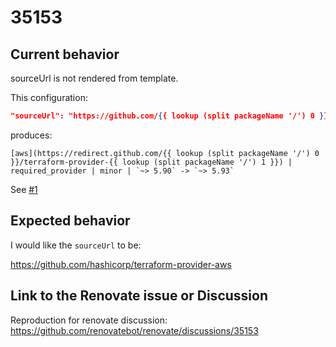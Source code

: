 # 35153

## Current behavior

sourceUrl is not rendered from template.

This configuration:

```json
"sourceUrl": "https://github.com/{{ lookup (split packageName '/') 0 }}/terraform-provider-{{ lookup (split packageName '/') 1 }}"
```

produces:

```
[aws](https://redirect.github.com/{{ lookup (split packageName '/') 0 }}/terraform-provider-{{ lookup (split packageName '/') 1 }}) | required_provider | minor | `~> 5.90` -> `~> 5.93`
```

See [#1](https://github.com/3ware/35153/pull/1)

## Expected behavior

I would like the `sourceUrl` to be: 

https://github.com/hashicorp/terraform-provider-aws

## Link to the Renovate issue or Discussion

Reproduction for renovate discussion: https://github.com/renovatebot/renovate/discussions/35153
